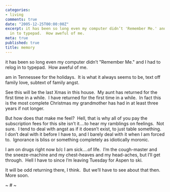 ```yaml
---
categories:
- living
comments: true
date: "2005-12-25T00:00:00Z"
excerpt: it has been so long even my computer didn’t 'Remember Me.' and I had to relog
  in to typepad.  How aweful of me.
meta: true
published: true
title: memory
---
```


it has been so long even my computer didn’t "Remember Me." and I had to relog in to typepad.  How aweful of me.

am in Tennessee for the holidays.  It is what it always seems to be, text off family love, subtext of family angst.

See this will be the last Xmas in this house.  My aunt has returned for the first time in a while.  I have returned for the first time in a while.  In fact this is the most complete Christmas my grandmother has had in at least three years if not longer.  

But how does that make me feel?  Hell, that is why all of you pay the subscription fees for this site isn’t it….to hear my ramblings on feelings.  Not sure.  I tend to deal with angst as if it doesn’t exist, to just table something.  I don’t deal with it before I have to, and I barely deal with it when I am forced to.  Ignorance is bliss or something completely as idiotically moronic.

I am on drugs right now b/c I am sick….of life.  I’m the cough-master and the sneeze-machine and my chest-heaves and my head-aches, but I’ll get through.  Hell I have to since I’m leaving Tuesday for Aspen to ski.

It will be odd returning there, I think.  But we’ll have to see about that then.  More soon.

~ # ~